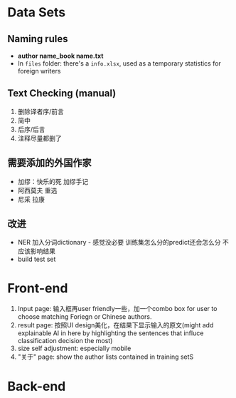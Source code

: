 # Data Sets
## Naming rules
+ **author name_book name.txt**
+ In `files` folder: there's a `info.xlsx`, used as a temporary statistics for foreign writers

## Text Checking (manual)
1. 删除译者序/前言
2. 简中
3. 后序/后言
4. 注释尽量都删了

## 需要添加的外国作家
+ 加缪：快乐的死 加缪手记
+ 阿西莫夫 重选
+ 尼采 拉康

## 改进
+ NER 加入分词dictionary - 感觉没必要 训练集怎么分的predict还会怎么分 不应该影响结果
+ build test set

# Front-end
1. Input page: 输入框再user friendly一些，加一个combo box for user to choose matching Foriegn or Chinese authors.
2. result page: 按照UI design美化，在结果下显示输入的原文(might add explainable AI in here by highlighting the sentences that influce classification decision the most)
3. size self adjustment: especially mobile
4. "关于" page: show the author lists contained in training setS

# Back-end

